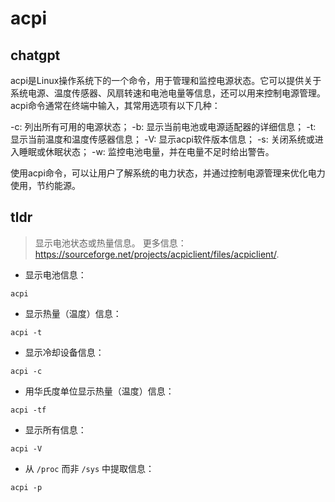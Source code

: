 # acpi 
## chatgpt 
acpi是Linux操作系统下的一个命令，用于管理和监控电源状态。它可以提供关于系统电源、温度传感器、风扇转速和电池电量等信息，还可以用来控制电源管理。acpi命令通常在终端中输入，其常用选项有以下几种：

-c: 列出所有可用的电源状态；
-b: 显示当前电池或电源适配器的详细信息；
-t: 显示当前温度和温度传感器信息；
-V: 显示acpi软件版本信息；
-s: 关闭系统或进入睡眠或休眠状态；
-w: 监控电池电量，并在电量不足时给出警告。

使用acpi命令，可以让用户了解系统的电力状态，并通过控制电源管理来优化电力使用，节约能源。 

## tldr 
 
> 显示电池状态或热量信息。
> 更多信息：<https://sourceforge.net/projects/acpiclient/files/acpiclient/>.

- 显示电池信息：

`acpi`

- 显示热量（温度）信息：

`acpi -t`

- 显示冷却设备信息：

`acpi -c`

- 用华氏度单位显示热量（温度）信息：

`acpi -tf`

- 显示所有信息：

`acpi -V`

- 从 `/proc` 而非 `/sys` 中提取信息：

`acpi -p`
